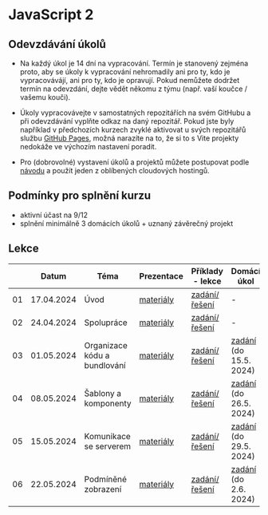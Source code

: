 # JavaScript 2

## Odevzdávání úkolů

* Na každý úkol je 14 dní na vypracování. Termín je stanovený zejména proto, aby se úkoly k vypracování nehromadily ani pro ty, kdo je vypracovávájí, ani pro ty, kdo je opravují. Pokud nemůžete dodržet termín na odevzdání, dejte vědět někomu z týmu (např. vaší koučce / vašemu kouči).

* Úkoly vypracovávejte v samostatných repozitářích na svém GitHubu a při odevzdávání vyplňte odkaz na daný repozitář. Pokud jste byly například v předchozích kurzech zvyklé aktivovat u svých repozitářů službu [GitHub Pages](https://pages.github.com), možná narazíte na to, že si to s Vite projekty nedokáže ve výchozím nastavení poradit.

* Pro (dobrovolné) vystavení úkolů a projektů můžete postupovat podle [návodu](./solution/webhosting.md) a použít jeden z oblíbených cloudových hostingů.

## Podmínky pro splnění kurzu

- aktivní účast na 9/12
- splnění minimálně 3 domácích úkolů + uznaný závěrečný projekt


## Lekce

|    | Datum     | Téma             | Prezentace                                                           | Příklady - lekce        | Domácí úkol
| -- | --------- | ---------------- | -------------------------------------------------------------------- | ------------- | -------------
| 01  | 17.04.2024 | Úvod | [materiály](https://kodim.cz/czechitas/js2/lekce/opakovani/rodna-cisla) | [zadání/řešení](./solution/lekce-01.md) | -
| 02  | 24.04.2024 | Spolupráce | [materiály](https://kodim.cz/czechitas/js2/lekce/spoluprace/jedna-vetev) | [zadání/řešení](./solution/lekce-02.md) | -
| 03  | 01.05.2024 | Organizace kódu a bundlování | [materiály](https://kodim.cz/czechitas/js2/lekce/organizace-bundle/import-export) | [zadání/řešení](./solution/lekce-03.md) | [zadání](./solution/DU-1.md) (do 15.5. 2024)
| 04  | 08.05.2024 | Šablony a komponenty | [materiály](https://kodim.cz/czechitas/js2/lekce/sablony-komponenty/sablonovaci-systemy) | [zadání/řešení](./solution/lekce-04.md) | [zadání](./solution/DU-2.md) (do 26.5. 2024)
| 05  | 15.05.2024 | Komunikace se serverem | [materiály](https://kodim.cz/czechitas/js2/lekce/server-komunikace/klient-server) | [zadání/řešení](./solution/lekce-05.md) | [zadání](./solution/DU-3.md) (do 29.5. 2024)
| 06  | 22.05.2024 | Podmíněné zobrazení | [materiály](https://kodim.cz/czechitas/js2/lekce/podminene-zobrazeni/predavani-hodnot) | [zadání/řešení](./solution/lekce-06.md) | [zadání](./solution/DU-4.md) (do 2.6. 2024)